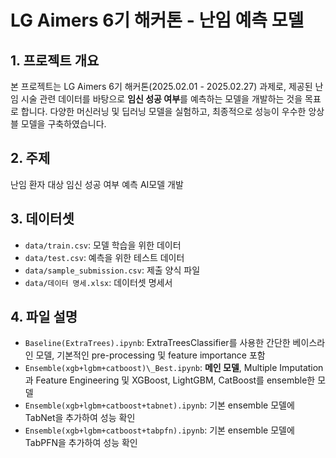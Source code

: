 # LG Aimers 6기 해커톤 - 난임 예측 모델

## 1. 프로젝트 개요

본 프로젝트는 LG Aimers 6기 해커톤(2025.02.01 - 2025.02.27) 과제로, 제공된 난임 시술 관련 데이터를 바탕으로 **임신 성공 여부**를 예측하는 모델을 개발하는 것을 목표로 합니다. 다양한 머신러닝 및 딥러닝 모델을 실험하고, 최종적으로 성능이 우수한 앙상블 모델을 구축하였습니다.

## 2. 주제

난임 환자 대상 임신 성공 여부 예측 AI모델 개발

## 3. 데이터셋

- `data/train.csv`: 모델 학습을 위한 데이터
- `data/test.csv`: 예측을 위한 테스트 데이터
- `data/sample_submission.csv`: 제출 양식 파일
- `data/데이터 명세.xlsx`: 데이터셋 명세서

## 4. 파일 설명

- `Baseline(ExtraTrees).ipynb`: ExtraTreesClassifier를 사용한 간단한 베이스라인 모델, 기본적인 pre-processing 및 feature importance 포함
- `Ensemble(xgb+lgbm+catboost)\_Best.ipynb`: **메인 모델**, Multiple Imputation과 Feature Engineering 및 XGBoost, LightGBM, CatBoost를 ensemble한 모델
- `Ensemble(xgb+lgbm+catboost+tabnet).ipynb`: 기본 ensemble 모델에 TabNet을 추가하여 성능 확인
- `Ensemble(xgb+lgbm+catboost+tabpfn).ipynb`: 기본 ensemble 모델에 TabPFN을 추가하여 성능 확인
